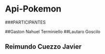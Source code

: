 # Api-Pokemon

###PARTICIPANTES

##Gaston Nahuel Terminiello
##Lautaro Goscilo
## Reimundo  Cuezzo Javier
